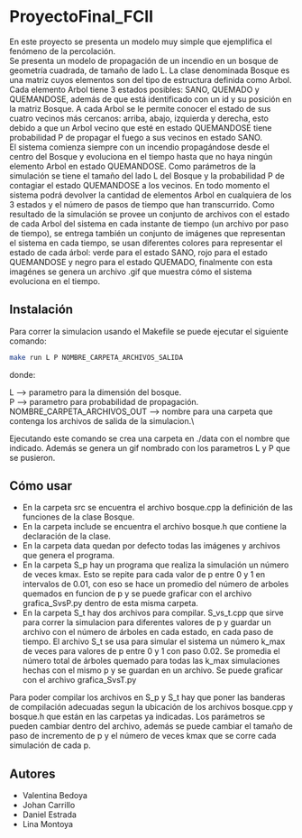 # ProyectoFinal_FCII

En este proyecto se presenta un modelo muy simple que ejemplifica el fenómeno de la percolación.\
Se presenta un modelo de propagación de un incendio en un bosque de geometría cuadrada, de tamaño de lado L. La clase denominada Bosque es una matriz cuyos elementos son del tipo de estructura definida como Arbol. Cada elemento Arbol tiene 3 estados posibles: SANO, QUEMADO y QUEMANDOSE, además de que está identificado con un id y su posición en la matriz Bosque. A cada Arbol se le permite conocer el estado de sus cuatro vecinos más cercanos: arriba, abajo, izquierda y derecha, esto debido a que un Arbol vecino que esté en estado QUEMANDOSE tiene probabilidad P de propagar el fuego a sus vecinos en estado SANO.\
El sistema comienza siempre con un incendio propagándose desde el centro del Bosque y evoluciona en el tiempo hasta que no haya ningún elemento Arbol en estado QUEMANDOSE. Como parámetros de la simulación se tiene el tamaño del lado L del Bosque y la probabilidad P de contagiar el estado QUEMANDOSE a los vecinos. En todo momento el sistema podrá devolver la cantidad de elementos Arbol en cualquiera de los 3 estados y el número de pasos de tiempo que han transcurrido. Como resultado de la simulación se provee un conjunto de archivos con el estado de cada Arbol del sistema en cada instante de tiempo (un archivo por paso de tiempo), se entrega también un conjunto de imágenes que representan el sistema en cada tiempo, se usan diferentes colores para representar el estado de cada árbol: verde para el estado SANO, rojo para el estado QUEMANDOSE y negro para el estado QUEMADO, finalmente con esta imagénes se genera un archivo .gif que muestra cómo el sistema evoluciona en el tiempo.

## Instalación

Para correr la simulacion usando el Makefile se puede ejecutar el siguiente comando:

```bash
make run L P NOMBRE_CARPETA_ARCHIVOS_SALIDA
```

donde:

L --> parametro para la dimensión del bosque.\
P --> parametro para probabilidad de propagación.\
NOMBRE_CARPETA_ARCHIVOS_OUT --> nombre para una carpeta que contenga los archivos de salida de la simulacion.\

Ejecutando este comando se crea una carpeta en ./data con el nombre que indicado. Además se genera un gif nombrado
con los parametros L y P que se pusieron.

## Cómo usar

- En la carpeta src se encuentra el archivo bosque.cpp la definición de las funciones de la clase Bosque.
- En la carpeta include se encuentra el archivo bosque.h que contiene la declaración de la clase.
- En la carpeta data quedan por defecto todas las imágenes y archivos que genera el programa.
- En la carpeta S_p hay un programa que realiza la simulación un número de veces kmax. Esto se repite para cada valor de p entre 0 y 1 en intervalos de 0.01, con eso se hace un promedio del número de arboles quemados en funcion de p y se puede graficar con el archivo grafica_SvsP.py dentro de esta misma carpeta.
- En la carpeta S_t hay dos archivos para compilar. S_vs_t.cpp que sirve para correr la simulacion para diferentes valores de p y guardar un archivo con el número de árboles en cada estado, en cada paso de tiempo. El archivo S_t se usa para simular el sistema un número k_max de veces para valores de p entre 0 y 1 con paso 0.02. Se promedia el número total de árboles quemado para todas las k_max simulaciones hechas con el mismo p y se guardan en un archivo. Se puede graficar  con el archivo grafica_SvsT.py

Para poder compilar los archivos en S_p y S_t hay que poner las banderas de compilación adecuadas segun la ubicación de los archivos bosque.cpp y bosque.h que están en las carpetas ya indicadas. Los parámetros se pueden cambiar dentro del archivo, además se puede cambiar el tamaño de paso de incremento de p y el número de veces kmax que se corre cada simulación de cada p.

## Autores
- Valentina Bedoya
- Johan Carrillo
- Daniel Estrada
- Lina Montoya



